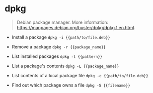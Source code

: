 # dpkg
> Debian package manager.
> More information: <https://manpages.debian.org/buster/dpkg/dpkg.1.en.html>.

- Install a package
`dpkg -i {{path/to/file.deb}}`

- Remove a package
`dpkg -r {{package_name}}`

- List installed packages
`dpkg -l {{pattern}}`

- List a package's contents
`dpkg -L {{package_name}}`

- List contents of a local package file
`dpkg -c {{path/to/file.deb}}`

- Find out which package owns a file
`dpkg -S {{filename}}`
